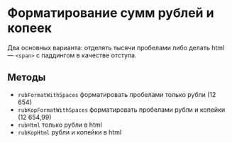 # Форматирование сумм рублей и копеек

Два основных варианта: отделять тысячи пробелами либо делать html — `<span>` с паддингом в качестве отступа.

## Методы

* `rubFormatWithSpaces` форматировать пробелами только рубли (12 654)
* `rubKopFormatWithSpaces` форматировать пробелами рубли и копейки (12 654,99)
* `rubHtml` только рубли в html
* `rubKopHtml` рубли и копейки в html
